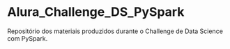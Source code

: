 # Alura_Challenge_DS_PySpark
Repositório dos materiais produzidos durante o Challenge de Data Science com PySpark.
